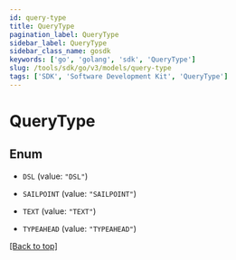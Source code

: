 ```yaml
---
id: query-type
title: QueryType
pagination_label: QueryType
sidebar_label: QueryType
sidebar_class_name: gosdk
keywords: ['go', 'golang', 'sdk', 'QueryType'] 
slug: /tools/sdk/go/v3/models/query-type
tags: ['SDK', 'Software Development Kit', 'QueryType']
---
```


# QueryType

## Enum


* `DSL` (value: `"DSL"`)

* `SAILPOINT` (value: `"SAILPOINT"`)

* `TEXT` (value: `"TEXT"`)

* `TYPEAHEAD` (value: `"TYPEAHEAD"`)


[[Back to top]](#) 



